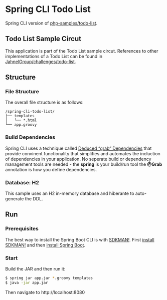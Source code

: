 # Spring CLI Todo List

Spring CLI version of [php-samples/todo-list](https://github.com/JahnelGroup/php-samples/tree/master/todo-list).

## Todo List Sample Circut

This application is part of the Todo List sample circut. References to other implementations of a Todo List can be found in [JahnelGroup/challenges/todo-list](https://github.com/JahnelGroup/challenges/tree/master/todo-list).

## Structure 

### File Structure 

The overall file structure is as follows:

```text
/spring-cli-todo-list/
├── templates
│   └── *.html
└── app.groovy
```

### Build Dependencies

Spring CLI uses a technique called [Deduced “grab” Dependencies](https://docs.spring.io/spring-boot/docs/current/reference/html/cli-using-the-cli.html#cli-deduced-grab-annotations) that provide convinent functionality that simplifies and automates the incluction of dependencies in your application. No seperate build or dependency management tools are needed - the **spring** is your build/run tool the **@Grab** annotation is how you define dependencies. 

### Database: H2

This sample uses an H2 in-memory database and hiberante to auto-generate the DDL. 

## Run 

### Prerequisites

The best way to install the Spring Boot CLI is with [SDKMAN!](https://sdkman.io/). First [install SDKMAN!](https://sdkman.io/install) and then [install Spring Boot](https://sdkman.io/sdks#springboot).

### Start

Build the JAR and then run it:

```bash
$ spring jar app.jar *.groovy templates
$ java -jar app.jar
```

Then navigate to http://localhost:8080
